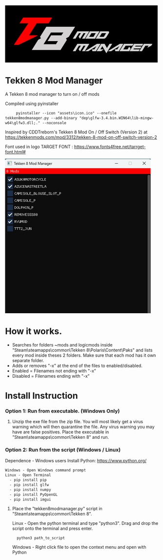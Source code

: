 
![Screenshot of a comment on a GitHub issue showing an image, added in the Markdown, of an Octocat smiling and raising a tentacle.](assets/banner.png)



# Tekken 8 Mod Manager
A Tekken 8 mod manager to turn on / off mods 

Compiled using pyinstaller

         pyinstaller --icon "assets\icon.ico" --onefile tekken8modmanager.py --add-binary "dep\glfw-3.4.bin.WIN64\lib-mingw-w64\glfw3.dll;." --noconsole

Inspired by CDDTreborn's Tekken 8 Mod On / Off Switch (Version 2) at https://tekkenmods.com/mod/3312/tekken-8-mod-on-off-switch-version-2


Font used in logo
TARGET FONT : https://www.fonts4free.net/tarrget-font.html#


![Screenshot of a comment on a GitHub issue showing an image, added in the Markdown, of an Octocat smiling and raising a tentacle.](assets/screenshot.png)



# How it works.
- Searches for folders ~mods and logicmods inside "Steam\steamapps\common\Tekken 8\Polaris\Content\Paks"
and lists every mod inside theses 2 folders. Make sure that each mod has it own separate folder.
- Adds or removes "-x" at the end of the files to enabled/disabled.
- Enabled = Filenames not ending with "-x"
- Disabled = Filenames ending with "-x"






# Install Instruction
   
   ### Option 1: Run from executable. (Windows Only)
   1. Unzip the exe file from the zip file. You will most likely get a virus warning which will then quarantine the file. Any virus warning you may have are false positives. Place the executable in "Steam\steamapps\common\Tekken 8" and run.


  ### Option 2: Run from the script (Windows / Linux)

  Dependence
      - Windows users Install Python: https://www.python.org/
          
    Windows - Open Windows command prompt
    Linux - Open Terminal
      - pip install pip
      - pip install glfw
      - pip install numpy
      - pip install PyOpenGL
      - pip install imgui
      
      
      
   1. Place the "tekken8modmanager.py" script in "Steam\steamapps\common\Tekken 8".

      Linux - Open the python terminal and type "python3". Drag and drop the script onto the terminal and press enter.

            python3 path_to_script

      Windows - Right click file to open the context menu and open with Python



   

